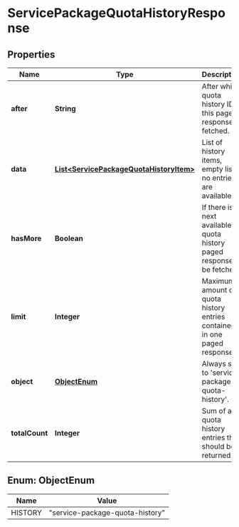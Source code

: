 
# ServicePackageQuotaHistoryResponse

## Properties
Name | Type | Description | Notes
------------ | ------------- | ------------- | -------------
**after** | **String** | After which quota history ID this paged response is fetched. |  [optional]
**data** | [**List&lt;ServicePackageQuotaHistoryItem&gt;**](ServicePackageQuotaHistoryItem.md) | List of history items, empty list if no entries are available. | 
**hasMore** | **Boolean** | If there is next available quota history paged response to be fetched. | 
**limit** | **Integer** | Maximum amount of quota history entries contained in one paged response. | 
**object** | [**ObjectEnum**](#ObjectEnum) | Always set to &#39;service-package-quota-history&#39;. | 
**totalCount** | **Integer** | Sum of all quota history entries that should be returned | 


<a name="ObjectEnum"></a>
## Enum: ObjectEnum
Name | Value
---- | -----
HISTORY | &quot;service-package-quota-history&quot;




